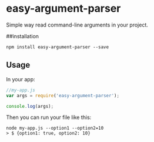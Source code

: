 # easy-argument-parser
 Simple way read command-line arguments in your project.

##installation
```
npm install easy-argument-parser --save
```

## Usage
 In your app: 

```Javascript
//my-app.js
var args = require('easy-argument-parser');

console.log(args);
```

Then you can run your file like this: 
```shell
node my-app.js --option1 --option2=10
> $ {option1: true, option2: 10}
```
